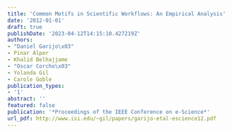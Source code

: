 ```yaml
---
title: 'Common Motifs in Scientific Workflows: An Empirical Analysis'
date: '2012-01-01'
draft: true
publishDate: '2023-04-12T14:15:10.427219Z'
authors:
- "Daniel Garijo\x03"
- Pinar Alper
- Khalid Belhajjame
- "Oscar Corcho\x03"
- Yolanda Gil
- Carole Goble
publication_types:
- '1'
abstract: ''
featured: false
publication: '*Proceedings of the IEEE Conference on e-Science*'
url_pdf: http://www.isi.edu/~gil/papers/garijo-etal-escience12.pdf
---
```


